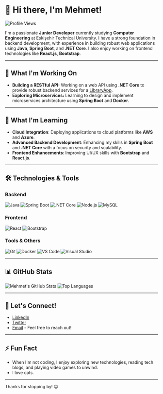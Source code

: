 # 👋 Hi there, I'm Mehmet!

![Profile Views](https://komarev.com/ghpvc/?username=Hyscop&color=blue)

I'm a passionate **Junior Developer** currently studying **Computer Engineering** at Eskişehir Technical University. I have a strong foundation in backend development, with experience in building robust web applications using **Java**, **Spring Boot**, and **.NET Core**. I also enjoy working on frontend technologies like **React.js**, **Bootstrap**.

---

## 🔭 What I'm Working On

- **Building a RESTful API:** Working on a web API using **.NET Core** to provide robust backend services for a [LibraryApp](https://github.com/Hyscop/LibraryApp).
- **Exploring Microservices:** Learning to design and implement microservices architecture using **Spring Boot** and **Docker**.

---

## 🌱 What I'm Learning

- **Cloud Integration**: Deploying applications to cloud platforms like **AWS** and **Azure**.
- **Advanced Backend Development**: Enhancing my skills in **Spring Boot** and **.NET Core** with a focus on security and scalability.
- **Frontend Enhancements**: Improving UI/UX skills with **Bootstrap** and **React.js**.

---

## 🛠️ Technologies & Tools

### **Backend**
![Java](https://img.shields.io/badge/-Java-333?style=flat&logo=java)
![Spring Boot](https://img.shields.io/badge/-Spring%20Boot-333?style=flat&logo=spring-boot)
![.NET Core](https://img.shields.io/badge/-.NET%20Core-333?style=flat&logo=dotnet)
![Node.js](https://img.shields.io/badge/-Node.js-333?style=flat&logo=node.js)
![MySQL](https://img.shields.io/badge/-MySQL-333?style=flat&logo=mysql)

### **Frontend**
![React](https://img.shields.io/badge/-React-333?style=flat&logo=react)
![Bootstrap](https://img.shields.io/badge/-Bootstrap-333?style=flat&logo=bootstrap)

### **Tools & Others**
![Git](https://img.shields.io/badge/-Git-333?style=flat&logo=git)
![Docker](https://img.shields.io/badge/-Docker-333?style=flat&logo=docker)
![VS Code](https://img.shields.io/badge/-VS%20Code-333?style=flat&logo=visual-studio-code)
![Visual Studio](https://img.shields.io/badge/-Visual%20Studio-333?style=flat&logo=visual-studio)


---

## 📊 GitHub Stats

![Mehmet's GitHub Stats](https://github-readme-stats.vercel.app/api?username=Hyscop&show_icons=true&theme=radical)
![Top Languages](https://github-readme-stats.vercel.app/api/top-langs/?username=Hyscop&layout=compact&theme=radical)

---

## 💬 Let's Connect!

- [LinkedIn](https://www.linkedin.com/in/mehmetduman3/) 
- [Twitter](https://x.com/hyscopp)
- [Email](mailto:mduman2003@gmail.com) - Feel free to reach out!

---

## ⚡ Fun Fact

- When I'm not coding, I enjoy exploring new technologies, reading tech blogs, and playing video games to unwind.
- I love cats.

---

Thanks for stopping by! 😊
